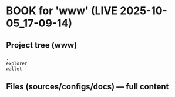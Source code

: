 # BOOK for 'www' (LIVE 2025-10-05_17-09-14)

## Project tree (www)
```text
.
explorer
wallet
```

## Files (sources/configs/docs) — full content

